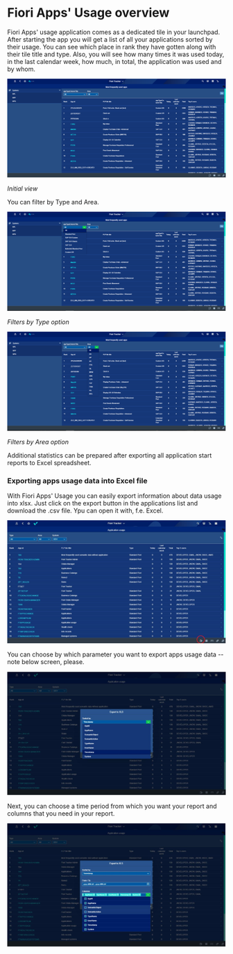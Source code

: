 # Fiori Apps' Usage overview

Fiori Apps' usage application comes as a dedicated tile in your launchpad. After starting the app you will get a list of all your applications sorted by their usage. You can see which place in rank they have gotten along with their tile title and type. Also, you will see how many times it was used today, in the last calendar week, how much, in total, the application was used and by whom. 

![](res/list.png)

*Initial view*

You can filter by Type and Area. 

![](res/type.png)

*Filters by Type option*

![](res/area.png)

*Filters by Area option*

Additional statistics can be prepared after exporting all application start reports to Excel spreadsheet.

### Exporting apps usage data into Excel file

With Fiori Apps' Usage you can easily export information about data usage into xlsx. Just click on the export button in the applications list and download the .csv file. Ypu can open it with, f.e. Excel. 

![](res/button.png)

You can choose by which parameter you want to export apps usage data -- note below screen, please. 

![](res/sorted.png)

Next, you can choose a time period from which you want your report and columns that you need in your report. 

![](res/columns.png)






















